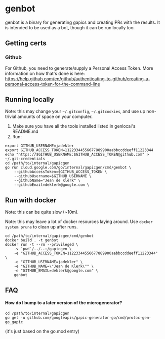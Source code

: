 # genbot

genbot is a binary for generating gapics and creating PRs with the results.
It is intended to be used as a bot, though it can be run locally too.

## Getting certs

### Github

For Github, you need to generate/supply a Personal Access Token.  More information on how that's done is here:
https://help.github.com/en/github/authenticating-to-github/creating-a-personal-access-token-for-the-command-line

## Running locally

Note: this may change your `~/.gitconfig`, `~/.gitcookies`, and use up
non-trivial amounts of space on your computer.

1. Make sure you have all the tools installed listed in genlocal's README.md
2. Run:

```
export GITHUB_USERNAME=jadekler
export GITHUB_ACCESS_TOKEN=11223344556677889900aabbccddeeff11223344
echo "https://$GITHUB_USERNAME:$GITHUB_ACCESS_TOKEN@github.com" > ~/.git-credentials
cd /path/to/internal/gapicgen
go run cloud.google.com/go/internal/gapicgen/cmd/genbot \
    --githubAccessToken=$GITHUB_ACCESS_TOKEN \
    --githubUsername=$GITHUB_USERNAME \
    --githubName="Jean de Klerk" \
    --githubEmail=deklerk@google.com \
```

## Run with docker

Note: this can be quite slow (~10m).

Note: this may leave a lot of docker resources laying around. Use
`docker system prune` to clean up after runs.

```
cd /path/to/internal/gapicgen/cmd/genbot
docker build . -t genbot
docker run -t --rm --privileged \
    -v `pwd`/../..:/gapicgen \
    -e "GITHUB_ACCESS_TOKEN=11223344556677889900aabbccddeeff11223344" \
    -e "GITHUB_USERNAME=jadekler" \
    -e "GITHUB_NAME=\"Jean de Klerk\"" \
    -e "GITHUB_EMAIL=deklerk@google.com" \
    genbot
```

## FAQ

#### How do I bump to a later version of the microgenerator?

```
cd /path/to/internal/gapicgen
go get -u github.com/googleapis/gapic-generator-go/cmd/protoc-gen-go_gapic
```

(it's just based on the go.mod entry)
